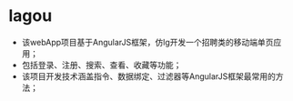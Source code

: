 # lagou
* 该webApp项目基于AngularJS框架，仿lg开发一个招聘类的移动端单页应用；
* 包括登录、注册、搜索、查看、收藏等功能；
* 该项目开发技术涵盖指令、数据绑定、过滤器等AngularJS框架最常用的方法；
